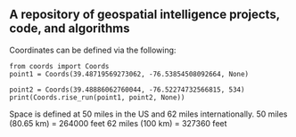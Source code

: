 ## A repository of geospatial intelligence projects, code, and algorithms


Coordinates can be defined via the following:


`from coords import Coords`\
`point1 = Coords(39.48719569273062, -76.53854508092664, None)`

`point2 = Coords(39.48886062760044, -76.52274732566815, 534)`
`print(Coords.rise_run(point1, point2, None))`


Space is defined at 50 miles in the US and 62 miles internationally.
50 miles (80.65 km) = 264000 feet
62 miles (100 km) = 327360 feet
